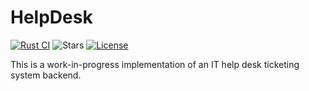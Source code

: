# HelpDesk

[![Rust CI](https://github.com/nseguin42/helpdesk/actions/workflows/rust-ci.yaml/badge.svg)](https://github.com/nseguin42/helpdesk/actions/workflows/rust-ci.yaml)
![Stars](https://img.shields.io/github/stars/nseguin42/helpdesk)
[![License](https://img.shields.io/github/license/nseguin42/helpdesk)](https://github.com/nseguin42/helpdesk/blob/main/LICENSE)

This is a work-in-progress implementation of an IT help desk ticketing system backend.